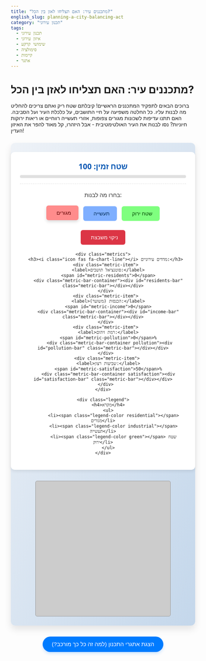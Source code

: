 ```yaml
---
title: "מתכננים עיר: האם תצליחו לאזן בין הכל?"
english_slug: planning-a-city-balancing-act
category: "תכנון עירוני"
tags:
  - תכנון עירוני
  - איזון עירוני
  - שימושי קרקע
  - סימולציה
  - קיימות
  - אתגר
---
```

<h1>מתכננים עיר: האם תצליחו לאזן בין הכל?</h1>

<p>ברוכים הבאים לתפקיד המתכננים הראשיים! קיבלתם שטח ריק ואתם צריכים להחליט מה לבנות עליו. כל החלטה משפיעה על חיי התושבים, על כלכלת העיר ועל הסביבה. האם תתנו עדיפות לשכונות מגורים צפופות, אזורי תעשייה רווחיים או ריאות ירוקות חיוניות? נסו לבנות את העיר האולטימטיבית - אבל היזהרו, קל מאוד להפר את האיזון העדין!</p>

<div id="city-simulation">
  <div class="controls">
    <div class="area-info">
      <h2>שטח זמין: <span id="available-area">100</span></h2>
      <div class="area-bar-container"><div id="used-area-bar" class="area-bar"></div></div>
    </div>
    <p class="prompt">בחרו מה לבנות:</p>
    <div class="button-group">
      <button data-type="residential" class="selected"><i class="icon fas fa-home"></i> מגורים</button>
      <button data-type="industrial"><i class="icon fas fa-factory"></i> תעשייה</button>
      <button data-type="green"><i class="icon fas fa-tree"></i> שטח ירוק</button>
    </div>
    <button data-type="clear" class="clear-button"><i class="icon fas fa-eraser"></i> ניקוי משבצת</button>

    <div class="metrics">
      <h3><i class="icon fas fa-chart-line"></i> מדדים עירוניים:</h3>
      <div class="metric-item">
        <label>פוטנציאל תושבים:</label>
        <span id="metric-residents">0</span>
        <div class="metric-bar-container"><div id="residents-bar" class="metric-bar"></div></div>
      </div>
      <div class="metric-item">
        <label>הכנסות (משוער):</label>
        <span id="metric-income">0</span>
        <div class="metric-bar-container"><div id="income-bar" class="metric-bar"></div></div>
      </div>
      <div class="metric-item">
        <label>רמת זיהום:</label>
        <span id="metric-pollution">0</span>%
         <div class="metric-bar-container pollution"><div id="pollution-bar" class="metric-bar"></div></div>
      </div>
       <div class="metric-item">
        <label>שביעות רצון:</label>
        <span id="metric-satisfaction">50</span>%
        <div class="metric-bar-container satisfaction"><div id="satisfaction-bar" class="metric-bar"></div></div>
      </div>
    </div>

    <div class="legend">
        <h4>מקרא</h4>
        <ul>
            <li><span class="legend-color residential"></span> מגורים</li>
            <li><span class="legend-color industrial"></span> תעשייה</li>
            <li><span class="legend-color green"></span> שטח ירוק</li>
        </ul>
    </div>

  </div>
  <div id="city-grid" class="grid">
    <!-- Grid cells will be generated here by JS -->
  </div>
</div>

<style>
  /* Adding FontAwesome for icons - assumes it's available in the environment */
  /* If not, these styles can be removed or replaced with image icons */
  @import url('https://cdnjs.cloudflare.com/ajax/libs/font-awesome/5.15.3/css/all.min.css');


  #city-simulation {
    font-family: 'Segoe UI', Tahoma, Geneva, Verdana, sans-serif; /* More modern font stack */
    display: flex;
    flex-direction: column;
    gap: 30px; /* Increased gap */
    margin: 25px auto; /* Centered block */
    padding: 25px;
    border: none; /* Remove default border */
    border-radius: 12px;
    background: linear-gradient(to bottom right, #eef2f7, #c4d7eb); /* Soft gradient background */
    box-shadow: 0 10px 20px rgba(0, 0, 0, 0.1); /* Subtle shadow */
    max-width: 900px; /* Limit max width */
    align-items: center;
  }

  .controls {
    text-align: center;
    background-color: #ffffff; /* White background for controls */
    padding: 25px;
    border-radius: 10px;
    width: 100%;
    max-width: 600px;
    box-shadow: 0 4px 8px rgba(0, 0, 0, 0.08);
  }

  .area-info {
      margin-bottom: 20px;
      padding-bottom: 15px;
      border-bottom: 1px dashed #ddd;
  }

   .area-info h2 {
       margin: 0 0 10px 0;
       color: #0056b3;
       font-size: 1.5em;
   }

   .area-bar-container {
       width: 100%;
       height: 8px;
       background-color: #e0e0e0;
       border-radius: 4px;
       overflow: hidden; /* Hide overflowing bar */
   }

   #used-area-bar {
       height: 100%;
       width: 0%; /* Will be set by JS */
       background-color: #28a745; /* Green */
       transition: width 0.5s ease-in-out;
   }

  .prompt {
      margin-bottom: 15px;
      font-size: 1.1em;
      color: #333;
  }

  .button-group {
      margin-bottom: 15px;
  }

  .controls button {
    padding: 12px 20px; /* More padding */
    margin: 5px;
    cursor: pointer;
    border: none; /* No default border */
    border-radius: 6px; /* Slightly more rounded */
    font-size: 1em;
    transition: all 0.3s ease; /* Smooth transitions */
    display: inline-flex; /* Align icon and text */
    align-items: center;
    gap: 8px; /* Space between icon and text */
  }

  .controls button .icon {
      font-size: 1.1em;
  }

  .controls button[data-type="residential"] {
    background-color: #ff7f7f; /* Muted red */
    color: #4a0000;
  }
   .controls button[data-type="industrial"] {
    background-color: #7fafff; /* Muted blue */
    color: #002b5a;
  }
   .controls button[data-type="green"] {
    background-color: #7fff7f; /* Muted green */
    color: #004a00;
  }

  .controls button.selected {
    transform: translateY(-2px); /* Lift button */
    box-shadow: 0 4px 8px rgba(0, 0, 0, 0.15);
    filter: brightness(1.1); /* Slightly brighter */
  }

  .controls button:not(.selected):hover:not(:disabled) {
    filter: brightness(0.9); /* Slightly darker on hover */
  }

  .controls button:active:not(:disabled) {
      transform: scale(0.98); /* Press effect */
  }

  .controls button:disabled {
      opacity: 0.6;
      cursor: not-allowed;
  }

  .clear-button {
      background-color: #dc3545 !important; /* Bootstrap danger color */
      color: white !important;
      margin-top: 10px;
  }
   .clear-button:hover:not(:disabled) {
      background-color: #c82333 !important;
   }


  .metrics {
    margin-top: 30px; /* More space */
    padding-top: 20px;
    border-top: 1px solid #eee;
    text-align: right; /* RTL */
    direction: rtl;
    width: 100%;
  }

  .metrics h3 {
      margin-top: 0;
      margin-bottom: 15px;
      text-align: center;
      color: #0056b3;
  }

  .metric-item {
      margin-bottom: 15px;
      font-size: 1em;
      display: flex;
      align-items: center;
      justify-content: space-between; /* Distribute items */
      gap: 10px;
  }

    .metric-item label {
        flex-grow: 1; /* Take available space */
        text-align: left; /* Align labels to the left */
        color: #555;
    }

    .metric-item span {
        font-weight: bold;
        min-width: 40px; /* Ensure space for numbers */
        text-align: right; /* Numbers align right */
    }

    .metric-bar-container {
        width: 150px; /* Fixed width for bars */
        height: 10px;
        background-color: #e0e0e0;
        border-radius: 5px;
        overflow: hidden;
        position: relative; /* For potential inner shadow/border */
        margin-left: 10px; /* Space between number and bar */
    }

     .metric-bar {
        height: 100%;
        width: 0%; /* Will be set by JS */
        background-color: #28a745; /* Default green */
        transition: width 0.5s ease-in-out; /* Animate bar growth */
     }

     .metric-bar-container.pollution .metric-bar { background-color: #dc3545; } /* Red for pollution */
     .metric-bar-container.satisfaction .metric-bar { background-color: #ffc107; } /* Yellow/Orange for satisfaction */
      /* Income/Residents could have their own colors or use default green */
      #income-bar { background-color: #17a2b8; } /* Info blue for income */
       #residents-bar { background-color: #6f42c1; } /* Purple for residents */


    .legend {
        margin-top: 20px;
        padding-top: 15px;
        border-top: 1px dashed #ddd;
        text-align: center;
    }
    .legend h4 {
        margin-top: 0;
        margin-bottom: 10px;
        color: #0056b3;
    }
    .legend ul {
        list-style: none;
        padding: 0;
        margin: 0;
        display: flex;
        justify-content: center;
        gap: 20px;
        flex-wrap: wrap; /* Allow wrapping on small screens */
    }
    .legend li {
        display: flex;
        align-items: center;
        gap: 5px;
        font-size: 0.9em;
        color: #555;
    }
    .legend-color {
        display: inline-block;
        width: 15px;
        height: 15px;
        border-radius: 3px;
        border: 1px solid rgba(0,0,0,0.1); /* Small border for definition */
    }
    .legend-color.residential { background-color: #ff7f7f; }
    .legend-color.industrial { background-color: #7fafff; }
    .legend-color.green { background-color: #7fff7f; }


  #city-grid {
    display: grid;
    grid-template-columns: repeat(10, 35px); /* Slightly larger cells */
    grid-template-rows: repeat(10, 35px);
    gap: 2px; /* Slightly larger gap */
    border: 1px solid #999; /* Darker border */
    width: fit-content;
    margin: 0 auto;
    background-color: #ccc; /* Color for the gap */
    border-radius: 5px;
    overflow: hidden; /* Keep cells within rounded border */
  }

  .grid-cell {
    width: 100%; /* Fill grid area */
    height: 100%; /* Fill grid area */
    background-color: #e0e0e0; /* Default empty color */
    cursor: pointer;
    transition: background-color 0.3s ease, transform 0.1s ease; /* Smooth transitions */
    position: relative; /* For potential overlay effects */
  }

   .grid-cell:hover {
      transform: scale(1.05); /* Slight zoom on hover */
      z-index: 1; /* Bring hovered cell to front */
      box-shadow: 0 0 5px rgba(0,0,0,0.3);
  }

  /* Animation for cell placement */
  .grid-cell.placed {
      animation: pop-in 0.3s ease;
  }

  @keyframes pop-in {
      0% { transform: scale(0.8); opacity: 0.5; }
      80% { transform: scale(1.05); opacity: 1; }
      100% { transform: scale(1); }
  }


  .grid-cell.residential {
    background-color: #ff7f7f; /* Muted red */
  }

  .grid-cell.industrial {
    background-color: #7fafff; /* Muted blue */
  }

  .grid-cell.green {
    background-color: #7fff7f; /* Muted green */
  }

    /* Responsive adjustments */
  @media (max-width: 768px) {
      #city-grid {
          grid-template-columns: repeat(10, 30px); /* Smaller cells */
          grid-template-rows: repeat(10, 30px);
          gap: 1px;
      }
      .metrics {
          font-size: 0.9em;
      }
       .metric-bar-container {
           width: 100px; /* Smaller bars */
       }
  }

   @media (max-width: 480px) {
      #city-grid {
          grid-template-columns: repeat(10, 25px); /* Even smaller */
          grid-template-rows: repeat(10, 25px);
          gap: 1px;
      }
       .controls button {
           padding: 10px 15px;
           gap: 5px;
       }
       .controls button .icon {
            font-size: 1em;
       }
       .metric-item {
           flex-direction: column; /* Stack metrics vertically */
           align-items: flex-start;
       }
        .metric-item label {
            text-align: right; /* Labels align right in stack */
            width: 100%;
        }
       .metric-bar-container {
           width: 100%; /* Bars take full width */
           margin-left: 0;
            margin-top: 5px;
       }
       .metric-item span {
            width: 100%;
            text-align: left; /* Numbers align left in stack */
       }
   }


  #toggle-explanation {
    display: block;
    width: fit-content;
    margin: 30px auto 20px auto; /* More space above, less below */
    padding: 12px 25px;
    font-size: 1.1em;
    cursor: pointer;
    border: none;
    border-radius: 25px; /* Pill shape */
    background-color: #007bff;
    color: white;
    box-shadow: 0 4px 8px rgba(0, 123, 255, 0.2);
    transition: background-color 0.3s ease, box-shadow 0.3s ease;
  }

  #toggle-explanation:hover {
    background-color: #0056b3;
    box-shadow: 0 6px 12px rgba(0, 123, 255, 0.3);
  }
   #toggle-explanation:active {
       transform: scale(0.98);
   }


  #explanation-content {
    display: none; /* Hidden by default */
    margin-top: 20px;
    padding: 20px;
    border: none;
    border-radius: 10px;
    background-color: #f8f9fa; /* Light background */
    box-shadow: 0 4px 8px rgba(0, 0, 0, 0.05);
    line-height: 1.6; /* Improved readability */
    color: #333;
  }

  #explanation-content h2 {
      margin-top: 0;
      color: #0056b3;
      border-bottom: 1px solid #eee;
      padding-bottom: 10px;
      margin-bottom: 15px;
  }

  #explanation-content p {
      margin-bottom: 15px;
  }

  #explanation-content ul {
      list-style: disc outside; /* Disc bullet points outside the text */
      margin-right: 20px; /* Space for bullets */
      padding-right: 0;
  }

  #explanation-content li {
      margin-bottom: 12px;
      line-height: 1.5;
  }
   #explanation-content li strong {
       color: #0056b3; /* Highlight key terms */
   }


</style>

<button id="toggle-explanation">הצגת אתגרי התכנון (למה זה כל כך מורכב?)</button>

<div id="explanation-content">
  <h2>האתגר האמיתי: למה לתכנן עיר זה מסובך?</h2>
  <p>תכנון עירוני הוא כמו משחק שחמט מורכב שמשפיע על מיליוני אנשים. הוא דורש לא רק ראייה אדריכלית או הנדסית, אלא הבנה עמוקה של צרכים אנושיים, כלכלה, סביבה וחברה. המטרה היא לבנות מרחב עירוני שיהיה גם פונקציונלי, גם נעים למגורים, גם משגשג כלכלית וגם שומר על כדור הארץ לדורות הבאים. האתגר? כל המטרות האלה לרוב מתנגשות...</p>
  <ul>
    <li><strong>מהות התכנון העירוני:</strong><br>בבסיסו, תכנון עירוני הוא אומנות וגם מדע של ארגון המרחב בו אנו חיים ועובדים. זה לא רק איפה נבנה בניין, אלא איך הבניין הזה ישפיע על התנועה ברחוב, על איכות האוויר, על הנגישות לפארק הקרוב, ועל התחושה הכללית של הקהילה. תכנון טוב מאפשר לעיר לצמוח בצורה מסודרת, מונע כאוס ומבטיח שמשאבים מוגבלים כמו קרקע ומים ינוהלו בתבונה.</li>
    <li><strong>שחקנים ראשיים במפת העיר:</strong><br>העיר בנויה מאזורים עם תפקידים שונים:
        <ul>
            <li><strong>מגורים:</strong> הלב של העיר. איפה שאנשים גרים, מגדלים משפחות ויוצרים קהילות. דורש גישה נוחה לשירותים (חינוך, בריאות), שטחים פתוחים ותחבורה ציבורית טובה. צפיפות גבוהה יכולה ליצור עומס, צפיפות נמוכה "מבזבזת" קרקע ותשתיות.</li>
            <li><strong>תעשייה ומסחר:</strong> מנוע הצמיחה הכלכלי. מייצרים מקומות עבודה, הכנסות (ארנונה!) ומספקים שירותים ומוצרים. הפוטנציאל השלילי: זיהום, רעש, תנועת משאיות כבדות ועומסי תנועה בשעות העומס.</li>
            <li><strong>שטחים ירוקים ופתוחים:</strong> הריאות הירוקות, המקום לנשום, לנוח ולהתחבר לטבע גם בלב העיר. פארקים, גינות, שמורות טבע עירוניות. חיוניים לבריאות פיזית ונפשית, משפרים איכות אוויר ומים, תורמים למגוון הביולוגי ופשוט הופכים את העיר ליפה יותר. "החיסרון" מבחינה כלכלית צרה: לא מייצרים הכנסה וגוזלים שטח יקר.</li>
        </ul>
    </li>
    <li><strong>התנגשויות בלתי נמנעות:</strong><br>הדבר המאתגר ביותר הוא ששימושי הקרקע השונים לא תמיד "חברים" טובים. מי רוצה לגור ממש ליד מפעל מזהם או כביש סואן? איך מייצרים מספיק מקומות עבודה בלי לחנוק את העיר בזיהום? ואיך בונים מספיק דירות לכולם בלי "לבלוע" את כל השטחים הירוקים שנשארו? כל החלטה במקום אחד יוצרת גלי הדף במקומות אחרים.</li>
    <li><strong>תכנון אזורים חדשים: הזדמנות ואחריות:</strong><br>כשיש שטח גדול וריק, זו הזדמנות נדירה לעצב את העתיד. אבל זו גם אחריות ענקית. המתכננים חייבים לחשוב על הכל יחד: איך לשלב מגורים, עבודה ופנאי כך שישרתו זה את זה? איך להבטיח תחבורה קיימת? איך לנהל את הפסולת והזיהום? ואיך לדאוג שכל תושבי העיר, מכל הרקעים, יוכלו למצוא בה את מקומם?</li>
    <li><strong>הכוח של פשרות וראייה מערכתית:</strong><br>עיר מושלמת לא קיימת. תכנון טוב הוא כמעט תמיד תוצאה של פשרות חכמות. מתכננים מצליחים הם אלה שמסוגלים לראות את התמונה הגדולה, להבין את הקשרים בין החלקים השונים של המערכת העירונית, ולמצוא את האיזון הטוב ביותר האפשרי עבור כמה שיותר אנשים, תוך מחשבה לטווח ארוך על קיימות וחוסן עירוני. עכשיו, נסו בעצמכם!</li>
  </ul>
</div>

<script>
  document.addEventListener('DOMContentLoaded', () => {
    const gridElement = document.getElementById('city-grid');
    const availableAreaElement = document.getElementById('available-area');
    const usedAreaBar = document.getElementById('used-area-bar');
    const metrics = {
      residents: { value: 0, element: document.getElementById('metric-residents'), bar: document.getElementById('residents-bar') },
      income: { value: 0, element: document.getElementById('metric-income'), bar: document.getElementById('income-bar') },
      pollution: { value: 0, element: document.getElementById('metric-pollution'), bar: document.getElementById('pollution-bar') },
      satisfaction: { value: 50, element: document.getElementById('metric-satisfaction'), bar: document.getElementById('satisfaction-bar') }
    };
    const typeButtons = document.querySelectorAll('.controls button[data-type]:not(.clear-button)'); // Exclude clear button
    const clearButton = document.querySelector('.controls button.clear-button');
    const explanationButton = document.getElementById('toggle-explanation');
    const explanationContent = document.getElementById('explanation-content');

    const GRID_SIZE = 10; // 10x10 grid
    const TOTAL_AREA = GRID_SIZE * GRID_SIZE;
    let availableArea = TOTAL_AREA;
    let gridState = Array(TOTAL_AREA).fill('empty'); // 'empty', 'residential', 'industrial', 'green'
    let selectedType = 'residential'; // Default selected type

    // Define effects per cell type - Adjusted values for more noticeable impact
    const effects = {
      empty: { residents: 0, income: 0, pollution: 0, greenScore: 0 },
      residential: { residents: 8, income: -3, pollution: 1, greenScore: 0 }, // Costs income for services, slight pollution from living
      industrial: { residents: -5, income: 18, pollution: 7, greenScore: -2 }, // Negative residents due to noise/smell, high pollution, slightly reduces green score nearby
      green: { residents: 1, income: -1, pollution: -4, greenScore: 5 } // Attracts residents (slight), costs income (maintenance), reduces pollution, adds high green score
    };

    function renderGrid() {
      gridElement.innerHTML = ''; // Clear existing grid
      for (let i = 0; i < TOTAL_AREA; i++) {
        const cell = document.createElement('div');
        cell.classList.add('grid-cell');
        cell.classList.add(gridState[i]);
        cell.dataset.index = i;
        cell.addEventListener('click', handleCellClick);
        gridElement.appendChild(cell);
      }
      updateMetrics();
      updateAvailableAreaDisplay();
    }

    function updateAvailableAreaDisplay() {
        const usedArea = gridState.filter(type => type !== 'empty').length;
        availableArea = TOTAL_AREA - usedArea;
        availableAreaElement.textContent = availableArea;

        const usedPercentage = (usedArea / TOTAL_AREA) * 100;
        usedAreaBar.style.width = `${usedPercentage}%`;

         // Disable placement buttons if no area, unless clearing
        typeButtons.forEach(button => {
            if (availableArea === 0) {
                button.disabled = true;
            } else {
                button.disabled = false;
            }
        });
         // Clear button is always enabled if anything is placed
         clearButton.disabled = usedArea === 0;
    }


    function updateMetrics() {
      let totalResidentsEffect = 0;
      let totalIncomeEffect = 0;
      let totalPollutionEffect = 0;
      let totalGreenScore = 0;

      let placedCellsCount = 0;
      let residentialCount = 0;

      gridState.forEach(type => {
        if (type !== 'empty') {
            placedCellsCount++;
            totalResidentsEffect += effects[type].residents;
            totalIncomeEffect += effects[type].income;
            totalPollutionEffect += effects[type].pollution;
            totalGreenScore += effects[type].greenScore;

            if (type === 'residential') residentialCount++;
        }
      });

      // --- Calculate Overall Metrics ---
      // Residents: Base on effect sum, scale it (e.g., 0 to 1000 potential residents)
      const maxPossibleResidents = TOTAL_AREA * effects.residential.residents; // Max if all residential
      const minPossibleResidents = TOTAL_AREA * effects.industrial.residents; // Max negative if all industrial
      // Map totalResidentsEffect to a more meaningful range (e.g., 0 to 1000)
      let potentialResidents = Math.max(0, Math.round((totalResidentsEffect - minPossibleResidents) / (maxPossibleResidents - minPossibleResidents) * 1000));

      // Income: Base on effect sum, scale it (e.g., -500 to 1000 potential income units)
       const maxPossibleIncome = TOTAL_AREA * effects.industrial.income;
       const minPossibleIncome = TOTAL_AREA * effects.residential.income; // Assuming residential costs most
       let potentialIncome = Math.round((totalIncomeEffect - minPossibleIncome) / (maxPossibleIncome - minPossibleIncome) * 1000 - 500); // Shift range


      // Pollution: Base on effect sum, clamped and scaled (0-100%)
      const maxPotentialPollution = TOTAL_AREA * Math.max(effects.industrial.pollution, effects.residential.pollution, effects.green.pollution > 0 ? effects.green.pollution : 0); // Max possible positive pollution
      const minPotentialPollution = TOTAL_AREA * Math.min(effects.industrial.pollution < 0 ? effects.industrial.pollution : 0, effects.residential.pollution < 0 ? effects.residential.pollution : 0, effects.green.pollution); // Max possible negative pollution
      let pollutionLevel = Math.round(((totalPollutionEffect - minPotentialPollution) / (maxPotentialPollution - minPotentialPollution)) * 100); // Scale to 0-100 range
      pollutionLevel = Math.max(0, Math.min(100, pollutionLevel));


      // Satisfaction: More complex formula
      const maxGreenScore = TOTAL_AREA * effects.green.greenScore;
      const minGreenScore = TOTAL_AREA * Math.min(effects.industrial.greenScore, effects.residential.greenScore); // Max negative green effect

      const greenFactor = Math.max(0, Math.min(1, (totalGreenScore - minGreenScore) / (maxGreenScore - minGreenScore))); // Scale green score to 0-1
      const pollutionFactor = Math.max(0, Math.min(1, (pollutionLevel / 100))); // Pollution as 0-1

      // Density factor: higher density relative to total cells decreases satisfaction
      const densityFactor = placedCellsCount > 0 ? (residentialCount / placedCellsCount) : 0;

      // Simple combined formula: Base + Green Boost - Pollution Penalty - Density Penalty
      let totalSatisfaction = 70 + (greenFactor * 40) - (pollutionFactor * 50) - (densityFactor * 20); // Adjusted weights

      // Add penalty for extreme income (e.g., very negative income is bad)
      const incomePenalty = potentialIncome < 0 ? Math.abs(potentialIncome / 20) : 0; // Penalty if income is negative
      totalSatisfaction -= incomePenalty;


      totalSatisfaction = Math.max(0, Math.min(100, Math.round(totalSatisfaction))); // Clamp between 0-100

      // --- Update Display ---
      metrics.residents.element.textContent = potentialResidents;
      metrics.income.element.textContent = potentialIncome;
      metrics.pollution.element.textContent = pollutionLevel;
      metrics.satisfaction.element.textContent = totalSatisfaction;

      // Update bars - Scale values for bars (0-100 range needed for bar width)
      // Residents & Income need mapping as they can be >100 or <0
       const residentsBarValue = Math.max(0, Math.min(100, Math.round(potentialResidents / 10))); // Assuming max 1000 maps to 100%
       const incomeBarValue = Math.max(0, Math.min(100, Math.round((potentialIncome + 500) / 15))); // Assuming range -500 to 1000 maps to 0-100%
       const pollutionBarValue = pollutionLevel; // Already 0-100
       const satisfactionBarValue = totalSatisfaction; // Already 0-100


      metrics.residents.bar.style.width = `${residentsBarValue}%`;
      metrics.income.bar.style.width = `${incomeBarValue}%`;
      metrics.pollution.bar.style.width = `${pollutionBarValue}%`;
      metrics.satisfaction.bar.style.width = `${satisfactionBarValue}%`;

       // Optional: Change pollution bar color based on level
       if (pollutionLevel > 70) metrics.pollution.bar.style.backgroundColor = '#dc3545'; // Red
       else if (pollutionLevel > 40) metrics.pollution.bar.style.backgroundColor = '#ffc107'; // Orange
       else metrics.pollution.bar.style.backgroundColor = '#28a745'; // Green

        // Optional: Change satisfaction bar color based on level
       if (totalSatisfaction < 30) metrics.satisfaction.bar.style.backgroundColor = '#dc3545'; // Red
       else if (totalSatisfaction < 60) metrics.satisfaction.bar.style.backgroundColor = '#ffc107'; // Orange
       else metrics.satisfaction.bar.style.backgroundColor = '#28a745'; // Green
    }

    function handleCellClick(event) {
      const index = parseInt(event.target.dataset.index);
      const currentType = gridState[index];
      const cellElement = event.target;

      let typeToPlace = selectedType;

      if (selectedType === 'clear') {
          if (currentType !== 'empty') {
              gridState[index] = 'empty';
              // Animate removal? Or just update. Let's just update.
              cellElement.classList.remove(currentType);
               cellElement.classList.add('empty');
          } else {
              return; // Don't do anything if clearing an empty cell
          }
      } else {
          if (currentType !== typeToPlace) {
               // Only place if there's enough area or replacing
              if (currentType === 'empty') {
                  // Check if there's available area
                  if (availableArea > 0) {
                      gridState[index] = typeToPlace;
                      cellElement.classList.remove('empty');
                       cellElement.classList.add(typeToPlace);
                       // Add placement animation class
                       cellElement.classList.add('placed');
                       setTimeout(() => cellElement.classList.remove('placed'), 300); // Remove class after anim
                  } else {
                      // Visual cue instead of alert
                      // Maybe shake the grid or flash a message area
                       console.log('נגמר השטח הפנוי!'); // For debugging, could replace with UI feedback
                       // Add a temporary class to grid for visual feedback?
                       gridElement.classList.add('no-area-feedback');
                       setTimeout(() => gridElement.classList.remove('no-area-feedback'), 500);
                      return; // Don't update if no area
                  }
              } else {
                 // Replace existing type
                 const previousType = currentType;
                 gridState[index] = typeToPlace;
                 cellElement.classList.remove(previousType);
                 cellElement.classList.add(typeToPlace);
                  cellElement.classList.add('placed');
                  setTimeout(() => cellElement.classList.remove('placed'), 300);
              }
          } else {
             // Clicked the same type again - do nothing or use clear button
             return;
          }
      }

      updateMetrics(); // Update metrics after successful placement/clearing
      updateAvailableAreaDisplay(); // Update area display
    }

    function handleTypeButtonClick(event) {
      const type = event.target.dataset.type;
      selectedType = type;

      // Update button styles
      document.querySelectorAll('.controls button[data-type]').forEach(button => { // Select all buttons including clear
        if (button.dataset.type === type) {
          button.classList.add('selected');
        } else {
          button.classList.remove('selected');
        }
      });
    }

    function toggleExplanation() {
        const isHidden = explanationContent.style.display === 'none' || explanationContent.style.display === '';
        explanationContent.style.display = isHidden ? 'block' : 'none';
        explanationButton.textContent = isHidden ? 'הסתר אתגרי התכנון' : 'הצגת אתגרי התכנון (למה זה כל כך מורכב?)';
    }


    // --- Initialization ---
    renderGrid(); // Initial render
    document.querySelectorAll('.controls button[data-type]').forEach(button => {
      button.addEventListener('click', handleTypeButtonClick);
    });
    explanationButton.addEventListener('click', toggleExplanation);

     // Set initial button state
    typeButtons.forEach(button => {
        if(button.dataset.type === selectedType) {
            button.classList.add('selected');
        }
    });

  });
</script>
```